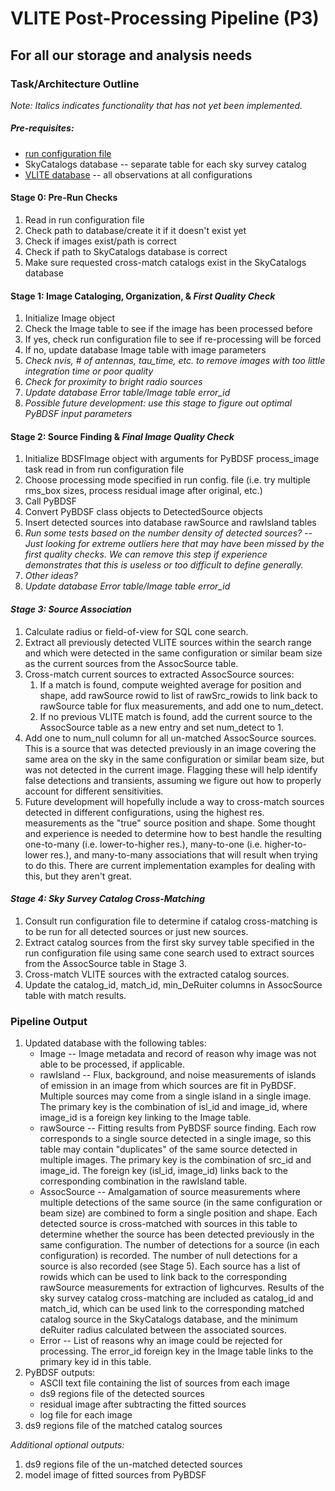 # VLITE Post-Processing Pipeline (P3)
## For all our storage and analysis needs
### Task/Architecture Outline

*Note: Italics indicates functionality that has not yet been implemented.*

##### Pre-requisites:
- [run configuration file](../example_config.yaml)
- SkyCatalogs database -- separate table for each sky survey catalog
- [VLITE database](https://docs.google.com/spreadsheets/d/e/2PACX-1vR20qGzJ7U3hFBNYZ1IUJWcFpdlOmfjQKv_8pk6aRW7BuljZ6VGNWyagHnsMVkZ6_Y9-Dl1vEwNv8Bg/pubhtml "Database Schema") -- all observations at all configurations

#### Stage 0: Pre-Run Checks
1. Read in run configuration file
2. Check path to database/create it if it doesn't exist yet
3. Check if images exist/path is correct
4. Check if path to SkyCatalogs database is correct
5. Make sure requested cross-match catalogs exist in the SkyCatalogs database

#### Stage 1: Image Cataloging, Organization, & *First Quality Check*
1. Initialize Image object
2. Check the Image table to see if the image has been processed before
3. If yes, check run configuration file to see if re-processing will be forced
4. If no, update database Image table with image parameters
5. *Check nvis, # of antennas, tau_time, etc. to remove images with too little
integration time or poor quality*
6. *Check for proximity to bright radio sources*
7. *Update database Error table/Image table error_id*
8. *Possible future development: use this stage to figure out optimal PyBDSF
input parameters*


#### Stage 2: Source Finding & *Final Image Quality Check*
1. Initialize BDSFImage object with arguments for PyBDSF process_image task
read in from run configuration file
2. Choose processing mode specified in run config. file (i.e. try multiple
rms_box sizes, process residual image after original, etc.)
3. Call PyBDSF
4. Convert PyBDSF class objects to DetectedSource objects
5. Insert detected sources into database rawSource and rawIsland tables
6. *Run some tests based on the number density of detected sources? -- Just
looking for extreme outliers here that may have been missed by the first
quality checks. We can remove this step if experience demonstrates that this
is useless or too difficult to define generally.*
7. *Other ideas?*
8. *Update database Error table/Image table error_id*

#### *Stage 3: Source Association*
1. Calculate radius or field-of-view for SQL cone search.
2. Extract all previously detected VLITE sources within the search range
and which were detected in the same configuration or similar beam size as the
current sources from the AssocSource table.
3. Cross-match current sources to extracted AssocSource sources:
    1. If a match is found, compute weighted average for position and shape,
    add rawSource rowid to list of rawSrc_rowids to link back to rawSource
    table for flux measurements, and add one to num_detect.
    2. If no previous VLITE match is found, add the current source to the
    AssocSource table as a new entry and set num_detect to 1.
4. Add one to num_null column for all un-matched AssocSource sources. This is
a source that was detected previously in an image covering the same area on the
sky in the same configuration or similar beam size, but was not detected in the
current image. Flagging these will help identify false detections and
transients, assuming we figure out how to properly account for different
sensitivities.
5. Future development will hopefully include a way to cross-match sources
detected in different configurations, using the highest res. measurements as
the "true" source position and shape. Some thought and experience is needed to
determine how to best handle the resulting one-to-many (i.e. lower-to-higher
res.), many-to-one (i.e. higher-to-lower res.), and many-to-many associations
that will result when trying to do this. There are current implementation
examples for dealing with this, but they aren't great.

#### *Stage 4: Sky Survey Catalog Cross-Matching*
1. Consult run configuration file to determine if catalog cross-matching is to
be run for all detected sources or just new sources.
2. Extract catalog sources from the first sky survey table specified in the run
configuration file using same cone search used to extract sources from the
AssocSource table in Stage 3.
2. Cross-match VLITE sources with the extracted catalog sources.
3. Update the catalog_id, match_id, min_DeRuiter columns in AssocSource table
with match results.


### Pipeline Output
1. Updated database with the following tables:
    * Image -- Image metadata and record of reason why image was not able to be
    processed, if applicable.
    * rawIsland -- Flux, background, and noise measurements of islands of
    emission in an image from which sources are fit in PyBDSF. Multiple sources
    may come from a single island in a single image. The primary key is the
    combination of isl_id and image_id, where image_id is a foreign key linking
    to the Image table.
    * rawSource -- Fitting results from PyBDSF source finding. Each row
    corresponds to a single source detected in a single image, so this table
    may contain "duplicates" of the same source detected in multiple images.
    The primary key is the combination of src_id and image_id. The foreign key
    (isl_id, image_id) links back to the corresponding combination in the
    rawIsland table.
    * AssocSource -- Amalgamation of source measurements where multiple
    detections of the same source (in the same configuration or beam size) are
    combined to form a single position and shape. Each detected source is
    cross-matched with sources in this table to determine whether the source
    has been detected previously in the same configuration. The number of
    detections for a source (in each configuration) is recorded. The number of
    null detections for a source is also recorded (see Stage 5). Each source
    has a list of rowids which can be used to link back to the corresponding
    rawSource measurements for extraction of lighcurves. Results of the sky
    survey catalog cross-matching are included as catalog_id and
    match_id, which can be used link to the corresponding matched catalog
    source in the SkyCatalogs database, and the minimum deRuiter radius
    calculated between the associated sources.
    * Error -- List of reasons why an image could be rejected for processing.
    The error_id foreign key in the Image table links to the primary key id in
    this table.
2. PyBDSF outputs:
    * ASCII text file containing the list of sources from each image
    * ds9 regions file of the detected sources
    * residual image after subtracting the fitted sources
    * log file for each image
3. ds9 regions file of the matched catalog sources

*Additional optional outputs:*
1. ds9 regions file of the un-matched detected sources
2. model image of fitted sources from PyBDSF